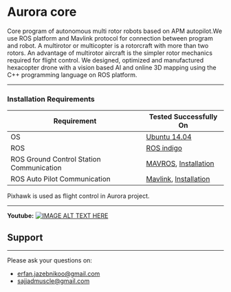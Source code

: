 # Aurora core

Core program of autonomous multi rotor robots based on APM autopilot.We use ROS platform and Mavlink protocol for connection between program and robot.
A multirotor or multicopter is a rotorcraft with more than two rotors. An advantage of multirotor aircraft is the simpler rotor mechanics required for flight control. 
We designed, optimized and manufactured hexacopter drone with a vision based AI and online 3D mapping using the C++ programming language on ROS platform.

-------------------

### Installation Requirements

| Requirement | Tested Successfully On | 
| ------ | ------ |
| OS| [Ubuntu 14.04](http://cdimage.ubuntu.com/netboot/14.04/?_ga=2.72803859.1606487436.1539181592-1947134802.1539181592)|
| ROS | [ROS indigo](http://wiki.ros.org/indigo/Installation/Ubuntu) |
| ROS Ground Control Station Communication|[MAVROS](http://wiki.ros.org/mavros), [Installation](https://dev.px4.io/ros-mavros-installation.html)|
| ROS Auto Pilot Communication|[Mavlink](http://wiki.ros.org/mavlink), [Installation](http://qgroundcontrol.org/mavlink/)|

Pixhawk is used as flight control in Aurora project.

----------

**Youtube:** [![IMAGE ALT TEXT HERE](https://img.youtube.com/vi/wumIN9yP0dw/0.jpg)](https://www.youtube.com/watch?v=wumIN9yP0dw)

## Support
-----------------

Please ask your questions on:

- erfan.jazebnikoo@gmail.com
- sajjadmuscle@gmail.com
